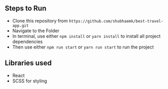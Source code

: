 ## Steps to Run

- Clone this repository from `https://github.com/shubhaemk/best-travel-app.git`
- Navigate to the Folder
- In terminal, use either `npm install` or `yarn install` to install all project dependencies
- Then use either `npm run start` or `yarn run start` to run the project

## Libraries used

- React
- SCSS for styling
